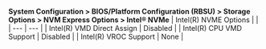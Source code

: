**System Configuration > BIOS/Platform Configuration (RBSU) > Storage Options > NVM Express Options > Intel® NVMe**
| Intel(R) NVME Options |  |
| --- | --- |
| Intel(R) VMD Direct Assign | Disabled |
| Intel(R) CPU VMD Support | Disabled |
| Intel(R) VROC Support | None |
